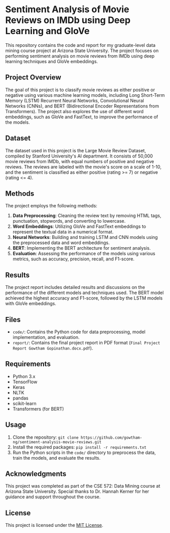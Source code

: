 # Sentiment Analysis of Movie Reviews on IMDb using Deep Learning and GloVe

This repository contains the code and report for my graduate-level data mining course project at Arizona State University. The project focuses on performing sentiment analysis on movie reviews from IMDb using deep learning techniques and GloVe embeddings.

## Project Overview

The goal of this project is to classify movie reviews as either positive or negative using various machine learning models, including Long Short-Term Memory (LSTM) Recurrent Neural Networks, Convolutional Neural Networks (CNNs), and BERT (Bidirectional Encoder Representations from Transformers). The project also explores the use of different word embeddings, such as GloVe and FastText, to improve the performance of the models.

## Dataset

The dataset used in this project is the Large Movie Review Dataset, compiled by Stanford University's AI department. It consists of 50,000 movie reviews from IMDb, with equal numbers of positive and negative reviews. The reviews are labeled with the movie's score on a scale of 1-10, and the sentiment is classified as either positive (rating >= 7) or negative (rating <= 4).

## Methods

The project employs the following methods:

1. **Data Preprocessing**: Cleaning the review text by removing HTML tags, punctuation, stopwords, and converting to lowercase.
2. **Word Embeddings**: Utilizing GloVe and FastText embeddings to represent the textual data in a numerical format.
3. **Neural Networks**: Building and training LSTM and CNN models using the preprocessed data and word embeddings.
4. **BERT**: Implementing the BERT architecture for sentiment analysis.
5. **Evaluation**: Assessing the performance of the models using various metrics, such as accuracy, precision, recall, and F1-score.

## Results

The project report includes detailed results and discussions on the performance of the different models and techniques used. The BERT model achieved the highest accuracy and F1-score, followed by the LSTM models with GloVe embeddings.

## Files

- `code/`: Contains the Python code for data preprocessing, model implementation, and evaluation.
- `report/`: Contains the final project report in PDF format (`Final Project Report Gowtham Gopinathan.docx.pdf`).

## Requirements

- Python 3.x
- TensorFlow
- Keras
- NLTK
- pandas
- scikit-learn
- Transformers (for BERT)

## Usage

1. Clone the repository:
   `git clone https://github.com/gowtham-ng/sentiment-analysis-movie-reviews.git`
2. Install the required packages:
`pip install -r requirements.txt`
3. Run the Python scripts in the `code/` directory to preprocess the data, train the models, and evaluate the results.

## Acknowledgments

This project was completed as part of the CSE 572: Data Mining course at Arizona State University. Special thanks to Dr. Hannah Kerner for her guidance and support throughout the course.

## License

This project is licensed under the [MIT License](LICENSE).
